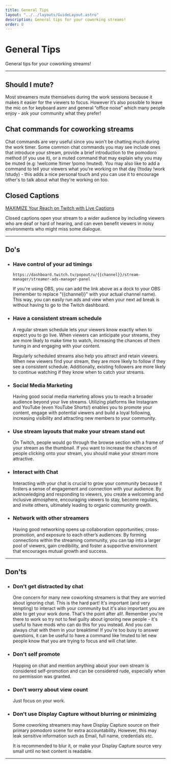```yaml
---
title: General Tips
layout: "../../layouts/GuideLayout.astro"
description: General tips for your coworking streams!
order: 0
---
```


# General Tips

General tips for your coworking streams!

---

## Should I mute?

Most streamers mute themselves during the work sessions because it makes it easier for the viewers to focus. However it’s also possible to leave the mic on for keyboard asmr and general “office noise” which many people enjoy - ask your community what they prefer!

## Chat commands for coworking streams

Chat commands are very useful since you won't be chatting much during the work timer. Some common chat commands you may see include ones that introduce your stream, provide a brief introduction to the pomodoro method (if you use it), or a muted command that may explain why you may be muted (e.g: !welcome !timer !pomo !muted). You may also like to add a command to tell your viewers what you're working on that day (!today !work !study) - this adds a nice personal touch and you can use it to encourage other's to talk about what they're working on too. 

## Closed Captions

[MAXIMIZE Your Reach on Twitch with Live Captions](https://youtu.be/cQzJL9uoIbg)

Closed captions open your stream to a wider audience by including viewers who are deaf or hard of hearing, and can even benefit viewers in noisy environments who might miss some dialogue.

---

## Do's

- ### Have control of your ad timings

    ```
    https://dashboard.twitch.tv/popout/u/{{channel}}/stream-manager/streamer-ads-manager-panel
    ```

    If you're using OBS, you can add the link above as a dock to your OBS (remember to replace "\{\{channel\}\}" with your actual channel name). This way, you can easily run ads and view when your next ad break is without having to go to the Twitch dashboard.

- ### Have a consistent stream schedule

    A regular stream schedule lets your viewers know exactly when to expect you to go live. When viewers can anticipate your streams, they are more likely to make time to watch, increasing the chances of them tuning in and engaging with your content.

    Regularly scheduled streams also help you attract and retain viewers. When new viewers find your stream, they are more likely to follow if they see a consistent schedule. Additionally, existing followers are more likely to continue watching if they know when to catch your streams.

- ### Social Media Marketing

    Having good social media marketing allows you to reach a broader audience beyond your live streams. Utilizing platforms like Instagram and YouTube (even YouTube Shorts!) enables you to promote your content, engage with potential viewers and build a loyal following, increasing visibility and attracting new members to your community.

- ### Use stream layouts that make your stream stand out

    On Twitch, people would go through the browse section with a frame of your stream as the thumbnail. If you want to increase the chances of people clicking onto your stream, you should make your stream more attractive.

- ### Interact with Chat

    Interacting with your chat is crucial to grow your community because it fosters a sense of engagement and connection with your audience. By acknowledging and responding to viewers, you create a welcoming and inclusive atmosphere, encouraging viewers to stay, become regulars, and invite others, ultimately leading to organic community growth.

- ### Network with other streamers

    Having good networking opens up collaboration opportunities, cross-promotion, and exposure to each other’s audiences. By forming connections within the streaming community, you can tap into a larger pool of viewers, gain credibility, and foster a supportive environment that encourages mutual growth and success.

---

## Don'ts

- ### Don't get distracted by chat

    One concern for many new coworking streamers is that they are worried about ignoring chat. This is the hard part! It's important (and very tempting) to interact with your community but it's also important you are able to get your work done. That's the point after all!. Remember you're there to work so try not to feel guilty about ignoring new people - it's useful to have mods who can do this for you instead. And you can always chat with them in your breaktime! If you're too busy to answer questions, it can be useful to have a command like !muted to let new people know that you are trying to focus and will chat later. 

- ### Don't self promote

    Hopping on chat and mention anything about your own stream is considered self-promotion and can be considered rude, especially when no permission was granted.

- ### Don't worry about view count

    Just focus on your work.

- ### Don't use Display Capture without blurring or minimizing

    Some coworking streamers may have Display Capture source on their primary pomodoro scene for extra accountability. However, this may leak sensitive information such as Email, full name, credentials etc.

    It is recommended to blur it, or make your Display Capture source very small until no text content is readable.

---
